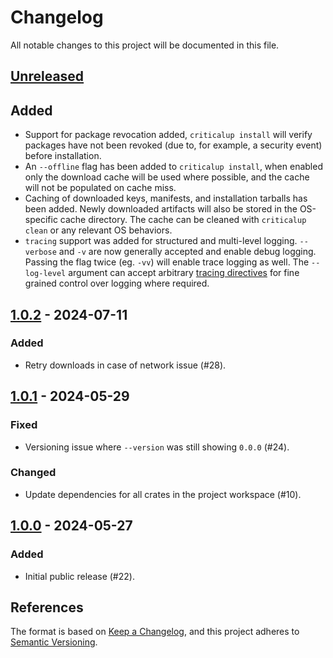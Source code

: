 <!-- SPDX-FileCopyrightText: The Ferrocene Developers -->
<!-- SPDX-License-Identifier: MIT OR Apache-2.0 -->

# Changelog

All notable changes to this project will be documented in this file.

## [Unreleased]

## Added

- Support for package revocation added, `criticalup install` will verify packages have not been
  revoked (due to, for example, a security event) before installation.
- An `--offline` flag has been added to `criticalup install`, when enabled only the download cache
  will be used where possible, and the cache will not be populated on cache miss.
- Caching of downloaded keys, manifests, and installation tarballs has been added. Newly downloaded
  artifacts will also be stored in the OS-specific cache directory. The cache can be cleaned with
  `criticalup clean` or any relevant OS behaviors.
- `tracing` support was added for structured and multi-level logging. `--verbose` and `-v` are now
  generally accepted and enable debug logging. Passing the flag twice (eg. `-vv`) will enable
  trace logging as well. The `--log-level` argument can accept arbitrary
  [tracing directives](https://docs.rs/tracing-subscriber/latest/tracing_subscriber/filter/struct.EnvFilter.html#directives)
  for fine grained control over logging where required.

## [1.0.2] - 2024-07-11

### Added

- Retry downloads in case of network issue (#28).

## [1.0.1] - 2024-05-29

### Fixed

- Versioning issue where `--version` was still showing `0.0.0` (#24).

### Changed

- Update dependencies for all crates in the project workspace (#10).

## [1.0.0] - 2024-05-27

### Added

- Initial public release (#22).

## References

The format is based on [Keep a Changelog](https://keepachangelog.com/en/1.1.0/),
and this project adheres to [Semantic Versioning](https://semver.org/spec/v2.0.0.html).

[Unreleased]: https://github.com/ferrocene/criticalup/compare/v1.0.2...HEAD
[1.0.2]: https://github.com/ferrocene/criticalup/compare/v1.0.1...v1.0.2
[1.0.1]: https://github.com/ferrocene/criticalup/compare/v1.0.0...v1.0.1
[1.0.0]: https://github.com/ferrocene/criticalup/compare/v1.0.0...v1.0.0-prerelease.1
